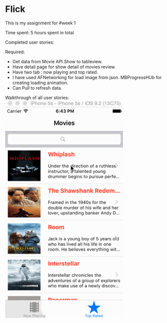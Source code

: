 # Flick
This is my assignment for #week 1 

Time spent: 5 hours spent in total

Completed user stories:

 Required: 
 + Get data from Movie API.Show to tableview.
 + Have detail page for show detail of movies review.
 + Have two tab : now playing and top rated.
 + I have used AFNetworking for load image from json.
             MBProgressHUb  for creating loading animation.
 + Can Pull to refresh data.

Walkthrough of all user stories:
<img height="700px" src="https://github.com/jackynguyen110/Flick/blob/master/TipCalculator3.gif">
